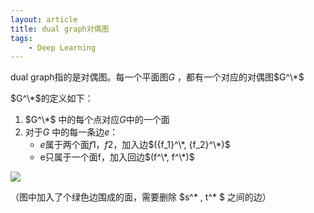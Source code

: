 ```yaml
---
layout: article
title: dual graph对偶图
tags:
    - Deep Learning
---
```


dual graph指的是对偶图。每一个平面图$G$ ，都有一个对应的对偶图$G^\*$

$G^\*$的定义如下：

1.  $G^\*$ 中的每个点对应$G$中的一个面
2.  对于$G$ 中的每一条边$e$：
    * $e$属于两个面$f1$，$f2$，加入边$({f_1}^\*, {f_2}^\*)$
    * e只属于一个面f，加入回边$(f^\*, f^\*)$

![](http://39.106.118.77/wp-content/uploads/2020/01/f378c8e2be89df01fe111ff439e0ceb5.png)

（图中加入了个绿色边围成的面，需要删除 $s^\* , t^\* $ 之间的边）